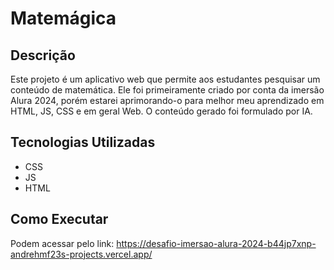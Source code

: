 # Matemágica

## Descrição
Este projeto é um aplicativo web que permite aos estudantes pesquisar um conteúdo de matemática.
Ele foi primeiramente criado por conta da imersão Alura 2024, porém estarei aprimorando-o para melhor meu aprendizado em HTML, JS, CSS e em geral Web.
O conteúdo gerado foi formulado por IA.

## Tecnologias Utilizadas
* CSS
* JS
* HTML

## Como Executar
Podem acessar pelo link: https://desafio-imersao-alura-2024-b44jp7xnp-andrehmf23s-projects.vercel.app/
